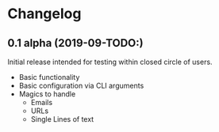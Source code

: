 # Changelog

## 0.1 alpha (2019-09-TODO:)

Initial release intended for testing within closed circle of users.

- Basic functionality
- Basic configuration via CLI arguments
- Magics to handle
  - Emails
  - URLs
  - Single Lines of text
